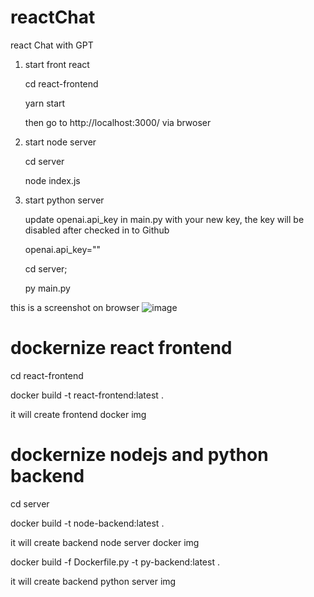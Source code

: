 # reactChat
react Chat with GPT

1. start front react

   cd react-frontend

   yarn start

    then go to http://localhost:3000/ via brwoser

2. start node server

   cd server

   node index.js

3. start python server

   update openai.api_key in main.py with your new key, the key will be disabled after checked in to Github

    openai.api_key=""

    cd server; 

    py main.py


this is a screenshot on browser
![image](https://github.com/halochg/reactChat/assets/2626025/aee59d69-647e-44eb-baa3-324cff90e060)


# dockernize react frontend
cd react-frontend

docker build -t react-frontend:latest .

it will create frontend docker img

# dockernize nodejs and python backend
cd server

docker build -t node-backend:latest .

it will create backend node server docker img

docker build -f Dockerfile.py -t py-backend:latest .

it will create backend python server img
